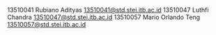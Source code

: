 13510041	Rubiano Adityas		13510041@std.stei.itb.ac.id
13510047	Luthfi Chandra		13510047@std.stei.itb.ac.id
13510057	Mario Orlando Teng	13510057@std.stei.itb.ac.id